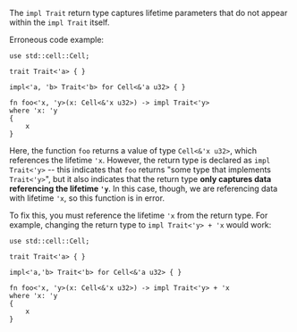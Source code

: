 The `impl Trait` return type captures lifetime parameters that do not
appear within the `impl Trait` itself.

Erroneous code example:

```compile-fail,E0700
use std::cell::Cell;

trait Trait<'a> { }

impl<'a, 'b> Trait<'b> for Cell<&'a u32> { }

fn foo<'x, 'y>(x: Cell<&'x u32>) -> impl Trait<'y>
where 'x: 'y
{
    x
}
```

Here, the function `foo` returns a value of type `Cell<&'x u32>`,
which references the lifetime `'x`. However, the return type is
declared as `impl Trait<'y>` -- this indicates that `foo` returns
"some type that implements `Trait<'y>`", but it also indicates that
the return type **only captures data referencing the lifetime `'y`**.
In this case, though, we are referencing data with lifetime `'x`, so
this function is in error.

To fix this, you must reference the lifetime `'x` from the return
type. For example, changing the return type to `impl Trait<'y> + 'x`
would work:

```
use std::cell::Cell;

trait Trait<'a> { }

impl<'a,'b> Trait<'b> for Cell<&'a u32> { }

fn foo<'x, 'y>(x: Cell<&'x u32>) -> impl Trait<'y> + 'x
where 'x: 'y
{
    x
}
```
